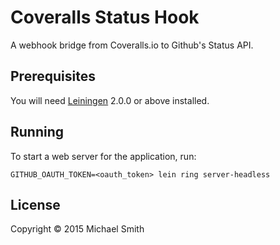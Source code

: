 # Coveralls Status Hook

A webhook bridge from Coveralls.io to Github's Status API.

## Prerequisites

You will need [Leiningen][] 2.0.0 or above installed.

[leiningen]: https://github.com/technomancy/leiningen

## Running

To start a web server for the application, run:

    GITHUB_OAUTH_TOKEN=<oauth_token> lein ring server-headless

## License

Copyright © 2015 Michael Smith
